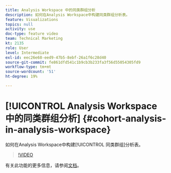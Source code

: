 ```yaml
---
title: Analysis Workspace 中的同类群组分析
description: 如何在Analysis Workspace中构建同类群组分析表。
feature: Visualizations
topics: null
activity: use
doc-type: feature video
team: Technical Marketing
kt: 2135
role: User
level: Intermediate
exl-id: eec26e68-eed9-47b5-8ebf-26a1f6c28d40
source-git-commit: fe861dfd541c1b9cb3b233fa3f56d55054305fd9
workflow-type: tm+mt
source-wordcount: '51'
ht-degree: 19%

---
```


# [!UICONTROL Analysis Workspace 中的同类群组分析] {#cohort-analysis-in-analysis-workspace}

如何在Analysis Workspace中构建[!UICONTROL 同类群组]分析表。

>[!VIDEO](https://video.tv.adobe.com/v/23990/?quality=12)

有关此功能的更多信息，请参阅[文档](https://experienceleague.adobe.com/docs/analytics/analyze/analysis-workspace/visualizations/cohort-table/cohort-analysis.html?lang=en)。
